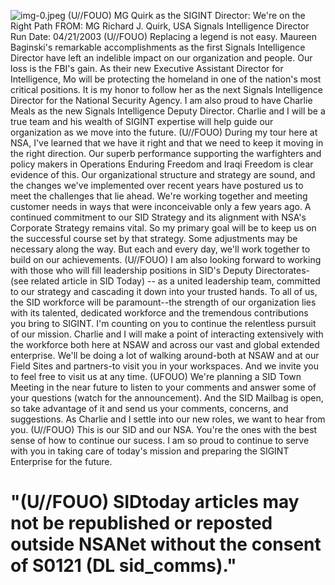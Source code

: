 ![img-0.jpeg](img-0.jpeg)
(U//FOUO) MG Quirk as the SIGINT Director: We're on the Right Path
FROM: MG Richard J. Quirk, USA
Signals Intelligence Director
Run Date: 04/21/2003
(U//FOUO) Replacing a legend is not easy. Maureen Baginski's remarkable accomplishments as the first Signals Intelligence Director have left an indelible impact on our organization and people. Our loss is the FBI's gain. As their new Executive Assistant Director for Intelligence, Mo will be protecting the homeland in one of the nation's most critical positions. It is my honor to follow her as the next Signals Intelligence Director for the National Security Agency. I am also proud to have Charlie Meals as the new Signals Intelligence Deputy Director. Charlie and I will be a true team and his wealth of SIGINT expertise will help guide our organization as we move into the future.
(U//FOUO) During my tour here at NSA, I've learned that we have it right and that we need to keep it moving in the right direction. Our superb performance supporting the warfighters and policy makers in Operations Enduring Freedom and Iraqi Freedom is clear evidence of this. Our organizational structure and strategy are sound, and the changes we've implemented over recent years have postured us to meet the challenges that lie ahead. We're working together and meeting customer needs in ways that were inconceivable only a few years ago. A continued commitment to our SID Strategy and its alignment with NSA's Corporate Strategy remains vital. So my primary goal will be to keep us on the successful course set by that strategy. Some adjustments may be necessary along the way. But each and every day, we'll work together to build on our achievements.
(U//FOUO) I am also looking forward to working with those who will fill leadership positions in SID's Deputy Directorates- (see related article in SID Today) -- as a united leadership team, committed to our strategy and cascading it down into your trusted hands. To all of us, the SID workforce will be paramount--the strength of our organization lies with its talented, dedicated workforce and the tremendous contributions you bring to SIGINT. I'm counting on you to continue the relentless pursuit of our mission. Charlie and I will make a point of interacting extensively with the workforce both here at NSAW and across our vast and global extended enterprise. We'll be doing a lot of walking around-both at NSAW and at our Field Sites and partners-to visit you in your workspaces. And we invite you to feel free to visit us at any time.
(UFOUO) We're planning a SID Town Meeting in the near future to listen to your comments and answer some of your questions (watch for the announcement). And the SID Mailbag is open, so take advantage of it and send us your comments, concerns, and suggestions. As Charlie and I settle into our new roles, we want to hear from you.
(U//FOUO) This is our SID and our NSA. You're the ones with the best sense of how to continue our sucess. I am so proud to continue to serve with you in taking care of today's mission and preparing the SIGINT Enterprise for the future.

# "(U//FOUO) SIDtoday articles may not be republished or reposted outside NSANet without the consent of S0121 (DL sid_comms)."
